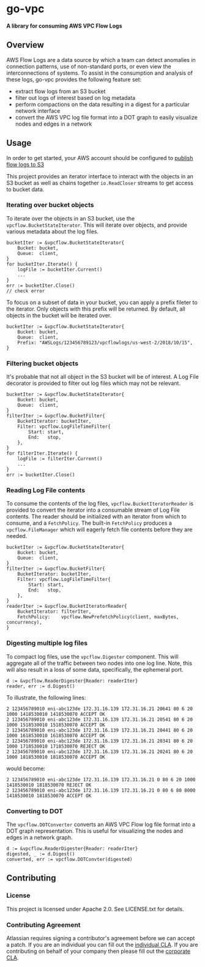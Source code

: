 # go-vpc #

**A library for consuming AWS VPC Flow Logs**

## Overview ##

AWS Flow Logs are a data source by which a team can detect anomalies in connection patterns, use of non-standard ports, or even view the interconnections of systems. To assist in the consumption and analysis of these logs, go-vpc provides the following feature set:

* extract flow logs from an S3 bucket
* filter out logs of interest based on log metadata
* perform compactions on the data resulting in a digest for a particular network interface
* convert the AWS VPC log file format into a DOT graph to easily visualize nodes and edges in a network

## Usage ##

In order to get started, your AWS account should be configured to [publish flow logs to S3](https://docs.aws.amazon.com/vpc/latest/userguide/flow-logs-s3.html)

This project provides an iterator interface to interact with the objects in an S3 bucket as well as chains together `io.ReadCloser` streams to get access to bucket data.

### Iterating over bucket objects ###

To iterate over the objects in an S3 bucket, use the `vpcflow.BucketStateIterator`. This will iterate over objects, and 
provide various metadata about the log files.

```
bucketIter := &vpcflow.BucketStateIterator{
	Bucket: bucket,
	Queue:  client,
}
for bucketIter.Iterate() {
	logFile := bucketIter.Current()
	...
}
err := bucketIter.Close()
// check error
```

To focus on a subset of data in your bucket, you can apply a prefix fileter to the iterator. Only objects with this prefix will be returned.
By default, all objects in the bucket will be iterated over.

```
bucketIter := &vpcflow.BucketStateIterator{
	Bucket: bucket,
	Queue:  client,
	Prefix: "AWSLogs/123456789123/vpcflowlogs/us-west-2/2018/10/15",
}
```

### Filtering bucket objects ###

It's probable that not all object in the S3 bucket will be of interest. 
A Log File decorator is provided to filter out log files which may not 
be relevant.

```
bucketIter := &vpcflow.BucketStateIterator{
	Bucket: bucket,
	Queue:  client,
}
filterIter := &vpcflow.BucketFilter{
	BucketIterator: bucketIter,
	Filter: vpcflow.LogFileTimeFilter{
		Start: start,
		End:   stop,
	},
}
for filterIter.Iterate() {
	logFile := filterIter.Current()
	...
}
err := bucketIter.Close()
```
### Reading Log File contents ###

To consume the contents of the log files, `vpcflow.BucketIteratorReader` 
is provided to convert the iterator into a consumable stream of Log File 
contents. The reader should be initialized with an iterator from which to 
consume, and a `FetchPolicy`. The built-in `FetchPolicy` produces a `vpcflow.FileManager` which will eagerly fetch file contents before they are needed.

```
bucketIter := &vpcflow.BucketStateIterator{
	Bucket: bucket,
	Queue:  client,
}
filterIter := &vpcflow.BucketFilter{
	BucketIterator: bucketIter,
	Filter: vpcflow.LogFileTimeFilter{
		Start: start,
		End:   stop,
	},
}
readerIter := &vpcflow.BucketIteratorReader{
	BucketIterator: filterIter,
	FetchPolicy:    vpcflow.NewPrefetchPolicy(client, maxBytes, concurrency),
}
```

### Digesting multiple log files ###

To compact log files, use the `vpcflow.Digester` component. This will aggregate all of the traffic between two nodes into one log line. Note, 
this will also result in a loss of some data, specifically, the ephemeral port.

```
d := &vpcflow.ReaderDigester{Reader: readerIter}
reader, err := d.Digest()
```

To illustrate, the following lines:

```
2 123456789010 eni-abc123de 172.31.16.139 172.31.16.21 20641 80 6 20 1000 1418530010 1418530070 ACCEPT OK
2 123456789010 eni-abc123de 172.31.16.139 172.31.16.21 20541 80 6 20 1000 1518530010 1518530070 ACCEPT OK
2 123456789010 eni-abc123de 172.31.16.139 172.31.16.21 20441 80 6 20 1000 1618530010 1618530070 ACCEPT OK
2 123456789010 eni-abc123de 172.31.16.139 172.31.16.21 20341 80 6 20 1000 1718530010 1718530070 REJECT OK
2 123456789010 eni-abc123de 172.31.16.139 172.31.16.21 20241 80 6 20 1000 1818530010 1818530070 ACCEPT OK
```
would become:

```
2 123456789010 eni-abc123de 172.31.16.139 172.31.16.21 0 80 6 20 1000 1418530010 1818530070 REJECT OK
2 123456789010 eni-abc123de 172.31.16.139 172.31.16.21 0 80 6 80 8000 1418530010 1818530070 ACCEPT OK
```

### Converting to DOT ###

The `vpcflow.DOTConverter` converts an AWS VPC Flow log file format into 
a DOT graph representation.  This is useful for visualizing the nodes and 
edges in a network graph.

```
d := &vpcflow.ReaderDigester{Reader: readerIter}
digested, _ := d.Digest()
converted, err := vpcflow.DOTConvter(digested)
```

## Contributing ##

### License ###

This project is licensed under Apache 2.0. See LICENSE.txt for details.

### Contributing Agreement ###

Atlassian requires signing a contributor's agreement before we can accept a
patch. If you are an individual you can fill out the
[individual CLA](https://na2.docusign.net/Member/PowerFormSigning.aspx?PowerFormId=3f94fbdc-2fbe-46ac-b14c-5d152700ae5d).
If you are contributing on behalf of your company then please fill out the
[corporate CLA](https://na2.docusign.net/Member/PowerFormSigning.aspx?PowerFormId=e1c17c66-ca4d-4aab-a953-2c231af4a20b).